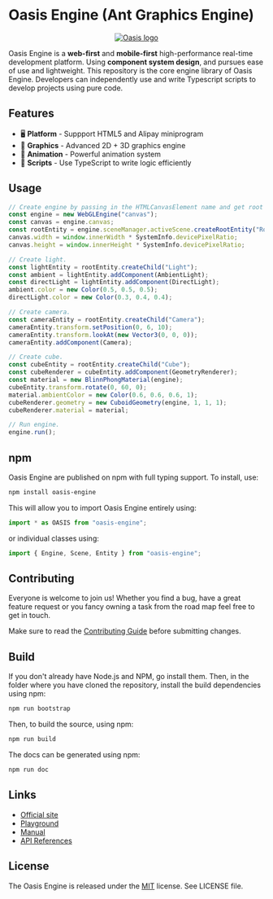 # Oasis Engine (Ant Graphics Engine)

<p align="center"><a href="https://oasis-engine.github.io" target="_blank" rel="noopener noreferrer"><img src="https://gw.alipayobjects.com/mdn/rms_d27172/afts/img/A*f1pVTpPvzA8AAAAAAAAAAAAAARQnAQ" alt="Oasis logo"></a></p>

Oasis Engine is a **web-first** and **mobile-first** high-performance real-time development platform. Using **component system design**, and pursues ease of use and lightweight. This repository is the core engine library of Oasis Engine. Developers can independently use and write Typescript scripts to develop projects using pure code.

## Features

- 🖥 **Platform** - Suppport HTML5 and Alipay miniprogram
- 🔮 **Graphics** - Advanced 2D + 3D graphics engine
- 🏃 **Animation** - Powerful animation system
- 📑 **Scripts** - Use TypeScript to write logic efficiently

## Usage

```typescript
// Create engine by passing in the HTMLCanvasElement name and get root entity.
const engine = new WebGLEngine("canvas");
const canvas = engine.canvas;
const rootEntity = engine.sceneManager.activeScene.createRootEntity("Root");
canvas.width = window.innerWidth * SystemInfo.devicePixelRatio;
canvas.height = window.innerHeight * SystemInfo.devicePixelRatio;

// Create light.
const lightEntity = rootEntity.createChild("Light");
const ambient = lightEntity.addComponent(AmbientLight);
const directLight = lightEntity.addComponent(DirectLight);
ambient.color = new Color(0.5, 0.5, 0.5);
directLight.color = new Color(0.3, 0.4, 0.4);

// Create camera.
const cameraEntity = rootEntity.createChild("Camera");
cameraEntity.transform.setPosition(0, 6, 10);
cameraEntity.transform.lookAt(new Vector3(0, 0, 0));
cameraEntity.addComponent(Camera);

// Create cube.
const cubeEntity = rootEntity.createChild("Cube");
const cubeRenderer = cubeEntity.addComponent(GeometryRenderer);
const material = new BlinnPhongMaterial(engine);
cubeEntity.transform.rotate(0, 60, 0);
material.ambientColor = new Color(0.6, 0.6, 0.6, 1);
cubeRenderer.geometry = new CuboidGeometry(engine, 1, 1, 1);
cubeRenderer.material = material;

// Run engine.
engine.run();
```

## npm

Oasis Engine are published on npm with full typing support. To install, use:

```sh
npm install oasis-engine
```

This will allow you to import Oasis Engine entirely using:

```javascript
import * as OASIS from "oasis-engine";
```

or individual classes using:

```javascript
import { Engine, Scene, Entity } from "oasis-engine";
```

## Contributing

Everyone is welcome to join us! Whether you find a bug, have a great feature request or you fancy owning a task from the road map feel free to get in touch.

Make sure to read the [Contributing Guide](.github/CONTRIBUTING.md) before submitting changes.

## Build

If you don't already have Node.js and NPM, go install them. Then, in the folder where you have cloned the repository, install the build dependencies using npm:

```sh
npm run bootstrap
```

Then, to build the source, using npm:

```sh
npm run build
```

The docs can be generated using npm:

```sh
npm run doc
```

## Links

- [Official site](oasis-engine.github.io)
- [Playground](https://oasis-engine.github.io/0.1/playground)
- [Manual](https://oasis-engine.github.io/#/0.1/manual/zh-cn/README)
- [API References](https://oasis-engine.github.io/0.1/api/globals.html)

## License 
The Oasis Engine is released under the [MIT](https://opensource.org/licenses/MIT) license. See LICENSE file.
